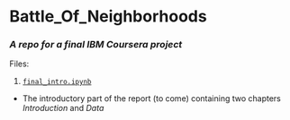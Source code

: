 # Battle_Of_Neighborhoods
### *A repo for a final IBM Coursera project*

Files:
1. [`final_intro.ipynb`](final_intro.ipynb)
  * The introductory part of the report (to come) containing two chapters *Introduction* and *Data*
